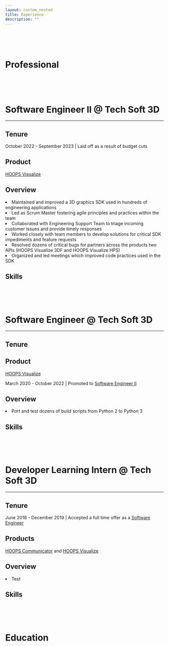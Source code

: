 ```yaml
---
layout: custom_nested
title: Experience
description: ""
---
```


<div id="top">
    <br>
    <br>
    <br>
    <h1 class="strong-center">Professional</h1>
</div>

<div id="SEII_TS3D">
    <br>
    <br>
    <br>
    <h1>Software Engineer II @ Tech Soft 3D</h1>
    <hr>
    <h2>Tenure</h2>
    <p>October 2022 - September 2023 | Laid off as a result of budget cuts</p>
    <h2>Product</h2>
    <p><a href="https://www.techsoft3d.com/products/hoops/visualize">HOOPS Visualize</a></p>
    <h2>Overview</h2>
    <!-- Situation(s) -->
    <li>Maintained and improved a 3D graphics SDK used in hundreds of engineering applications</li>
    <!-- Task(s) -->
    <li>Led as Scrum Master fostering agile principles and practices within the team</li>
    <!-- Action(s) -->
    <li>Collaborated with Engineering Support Team to triage incoming customer issues and provide timely responses</li>
    <li>Worked closely with team members to develop solutions for critical SDK impediments and feature requests</li>
    <!-- Result(s) -->
    <li>Resolved dozens of critical bugs for partners across the products two APIs (HOOPS Visualize 3DF
    and HOOPS Visualize HPS)</li>
    <li>Organized and led meetings which improved code practices used in the SDK</li>
    <h2>Skills</h2>
</div>


<div id="SEI_TS3D">
    <br>
    <br>
    <br>
    <h1>Software Engineer @ Tech Soft 3D</h1>
    <hr>
    <h2>Tenure</h2>
    <h2>Product</h2>
    <p><a href="https://www.techsoft3d.com/products/hoops/visualize">HOOPS Visualize</a></p>
    <p>March 2020 - October 2022 | Promoted to <a href="#SEII_TS3D">Software Engineer II</a></p>
    <h2>Overview</h2>
    <li>Port and test dozens of build scripts from Python 2 to Python 3</li>
    <h2>Skills</h2>
</div>


<div id="intern">
    <br>
    <br>
    <br>
    <h1>Developer Learning Intern @ Tech Soft 3D</h1>
    <hr>
    <h2>Tenure</h2>
    <p>June 2018 - December 2019 | Accepted a full time offer as a <a href="#SEI_TS3D">Software Engineer</a></p>
    <h2>Products</h2>
    <p><a href="https://www.techsoft3d.com/products/hoops/communicator">HOOPS Communicator</a> and 
    <a href="https://www.techsoft3d.com/products/hoops/visualize">HOOPS Visualize</a></p>
    <h2>Overview</h2>
    <li>Test</li>
    <h2>Skills</h2>
</div>

<div>
    <br>
    <br>
    <br>
    <h1 class="strong-center">Education</h1>
</div>


<br>
<br>
<br>